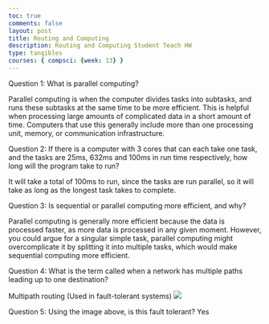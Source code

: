 ```yaml
---
toc: true
comments: false
layout: post
title: Routing and Computing
description: Routing and Computing Student Teach HW
type: tangibles
courses: { compsci: {week: 13} }
---
```


Question 1: What is parallel computing?

Parallel computing is when the computer divides tasks into subtasks, and runs these subtasks at the same time to be more efficient. This is helpful when processing large amounts of complicated data in a short amount of time. Computers that use this generally include more than one processing unit, memory, or communication infrastructure. 

Question 2: If there is a computer with 3 cores that can each take one task, and the tasks are 25ms, 632ms and 100ms in run time respectively, how long will the program take to run?

It will take a total of 100ms to run, since the tasks are run parallel, so it will take as long as the longest task takes to complete. 

Question 3: Is sequential or parallel computing more efficient, and why?


Parallel computing is generally more efficient because the data is processed faster, as more data is processed in any given moment. However, you could argue for a singular simple task, parallel computing might overcomplicate it by splitting it into multiple tasks, which would make sequential computing more efficient. 

Question 4: What is the term called when a network has multiple paths leading up to one destination? 

Multipath routing (Used in fault-tolerant systems)
  <img src="../assets\images\ftolhw.png">

Question 5: Using the image above, is this fault tolerant? Yes